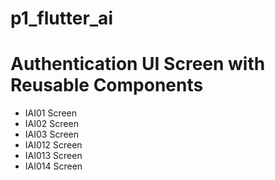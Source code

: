 # p1_flutter_ai

# Authentication UI Screen with Reusable Components 
 - IAI01 Screen
 - IAI02 Screen
 - IAI03 Screen 
 - IAI012 Screen 
 - IAI013 Screen 
 - IAI014 Screen 
